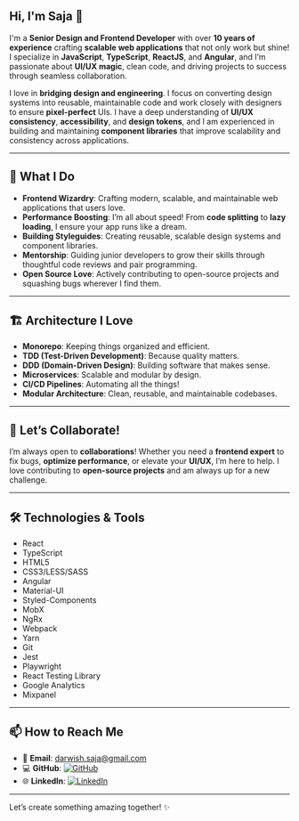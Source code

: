 ## Hi, I'm Saja 👋

I'm a **Senior Design and Frontend Developer** with over **10 years of experience** crafting **scalable web applications** that not only work but shine! I specialize in **JavaScript**, **TypeScript**, **ReactJS**, and **Angular**, and I’m passionate about **UI/UX magic**, clean code, and driving projects to success through seamless collaboration.

I love in **bridging design and engineering**. I focus on converting design systems into reusable, maintainable code and work closely with designers to ensure **pixel-perfect** UIs. I have a deep understanding of **UI/UX consistency**, **accessibility**, and **design tokens**, and I am experienced in building and maintaining **component libraries** that improve scalability and consistency across applications.

---

## 🚀 What I Do
- **Frontend Wizardry**: Crafting modern, scalable, and maintainable web applications that users love.
- **Performance Boosting**: I’m all about speed! From **code splitting** to **lazy loading**, I ensure your app runs like a dream.
- **Building Styleguides**: Creating reusable, scalable design systems and component libraries.
- **Mentorship**: Guiding junior developers to grow their skills through thoughtful code reviews and pair programming.
- **Open Source Love**: Actively contributing to open-source projects and squashing bugs wherever I find them.

---

## 🏗️ Architecture I Love
- **Monorepo**: Keeping things organized and efficient.  
- **TDD (Test-Driven Development)**: Because quality matters.  
- **DDD (Domain-Driven Design)**: Building software that makes sense.  
- **Microservices**: Scalable and modular by design.  
- **CI/CD Pipelines**: Automating all the things!  
- **Modular Architecture**: Clean, reusable, and maintainable codebases.

---

## 📢 Let’s Collaborate!
I’m always open to **collaborations**! Whether you need a **frontend expert** to fix bugs, **optimize performance**, or elevate your **UI/UX**, I’m here to help. I love contributing to **open-source projects** and am always up for a new challenge.

---

## 🛠️ Technologies & Tools
- React
- TypeScript
- HTML5
- CSS3/LESS/SASS
- Angular
- Material-UI
- Styled-Components
- MobX
- NgRx
- Webpack
- Yarn
- Git
- Jest
- Playwright
- React Testing Library
- Google Analytics
- Mixpanel

---

## 📫 How to Reach Me

- 📧 **Email**: [darwish.saja@gmail.com](mailto:darwish.saja@gmail.com)  
- 💻 **GitHub**: [![GitHub](https://img.shields.io/badge/GitHub-181717?style=flat&logo=github&logoColor=white)](https://github.com/SjaDrwsh/SjaDrwsh)  
- 🌐 **LinkedIn**: [![LinkedIn](https://img.shields.io/badge/LinkedIn-0A66C2?style=flat&logo=linkedin&logoColor=white)](https://www.linkedin.com/in/saja-darwish/)  

---

Let’s create something amazing together! ✨

